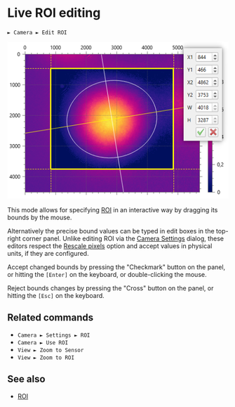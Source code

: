 # Live ROI editing

```
► Camera ► Edit ROI
```

![Screenshot](./img/roi_live.png)

This mode allows for specifying [ROI](./cam_settings_roi.md) in an interactive way by dragging its bounds by the mouse. 

Alternatively the precise bound values can be typed in edit boxes in the top-right corner panel. Unlike editing ROI via the [Camera Settings](./cam_settings_roi.md) dialog, these editors respect the [Rescale pixels](./cam_settings_plot.md#rescale-pixels) option and accept values in physical units, if they are configured.

Accept changed bounds by pressing the "Checkmark" button on the panel, or hitting the `[Enter]` on the keyboard, or double-clicking the mouse.

Reject bounds changes by pressing the "Cross" button on the panel, or hitting the `[Esc]` on the keyboard.

## Related commands

- `Camera ► Settings ► ROI`
- `Camera ► Use ROI`
- `View ► Zoom to Sensor`
- `View ► Zoom to ROI`

## See also

- [ROI](./cam_settings_roi.md)

&nbsp;